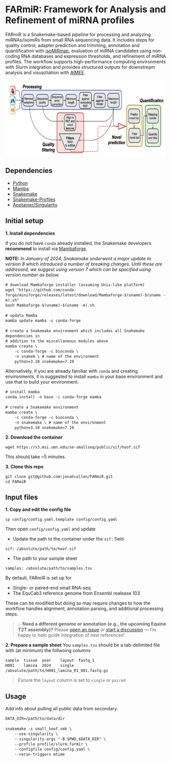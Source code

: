 # FARmiR: Framework for Analysis and Refinement of miRNA profiles

FARmiR is a Snakemake-based pipeline for processing and analyzing miRNAs/isomiRs from small RNA sequencing data. It includes steps for quality control, adapter prediction and trimming, annotation and quantification with [isoMiRmap](https://github.com/TJU-CMC-Org/isoMiRmap), evaluation of miRNA candidates using non-coding RNA databases and expression thresholds, and refinement of miRNA profiles. The workflow supports high-performance computing environments with Slurm integration and provides structured outputs for downstream analysis and visuazliation with [AIMEE](https://github.com/jonahcullen/AIMEE).

<p align="center">
  <img src="figures/pipeline.png" width="700" height="240" title="farmir pipeline">
</p>

## Dependencies

- [Python](https://www.python.org/)
- [Mamba](https://github.com/mamba-org/mamba)
- [Snakemake](https://snakemake.readthedocs.io/)
- [Snakemake-Profiles](https://github.com/Snakemake-Profiles)
- [Apptainer/Singularity](https://apptainer.org/)

## Initial setup

**1. Install dependencies**

If you do not have `conda` already installed, the Snakemake developers **recommend** to install via [Mambaforge](https://github.com/conda-forge/miniforge#mambaforge).

**NOTE:** *In January of 2024, Snakamake underwent a major update to version 8 which introduced a number of breaking changes. Until these are addressed, we suggest using version 7 which can be specified using version number as below.*

```
# download Mambaforge installer (assuming Unix-like platform)
wget "https://github.com/conda-forge/miniforge/releases/latest/download/Mambaforge-$(uname)-$(uname -m).sh"
bash Mambaforge-$(uname)-$(uname -m).sh

# updata Mamba
mamba update mamba -c conda-forge

# create a Snakemake environment which includes all Snakemake dependencies in
# addition to the miscellaneous modules above
mamba create \
    -c conda-forge -c bioconda \
    -n snakem \ # name of the environment
    python=3.10 snakemake=7.19
```

Alternatively, if you are already familiar with `conda` and creating environments, it is suggested to install `mamba` in your base environment and use that to build your environment.

```
# install mamba
conda install -n base -c conda-forge mamba

# create a Snakemake environment
mamba create \
    -c conda-forge -c bioconda \
    -n snakemake \ # name of the environment
    python=3.10 snakemake=7.19
```

**2. Download the container**

```
wget https://s3.msi.umn.edu/se-smallseq/public/sif/hoof.sif
```
This should take ~5 minutes.

**3. Clone this repo**

```
git clone git@github.com:jonahcullen/FARmiR.git
cd FARmiR
```

## Input files
**1. Copy and edit the config file**

```
cp config/config.yaml.template config/config.yaml
```

Then open `config/config.yaml` and update
- Update the path to the container under the `sif:` field

```
sif: /absolute/path/to/hoof.sif
```

- The path to your sample sheet

```
samples: /absolute/path/to/samples.tsv
```

By default, FARmiR is set up for
- Single- or paired-end small RNA-seq
- The EquCab3 reference genome from Ensembl realease 103

These can be modified but doing so may require changes to how the workflow handles alignment, annotation parsing, and additional processing steps.

> 💡 **Need a different genome or annotation (e.g., the upcoming Equine T2T assembly)?**
> Please [open an issue](https://github.com/jonahcullen/FARmiR/issues/new) or [start a discussion](https://github.com/jonahcullen/FARmiR/discussions) — I’m happy to help guide integration of new references!

**2. Prepare a sample sheet**
You `samples.tsv` should be a tab-delimited file with (at minimum) the follwoing columns
```
sample	tissue	year	layout	fastq_1
H001	lamina	2024	single	/absolute/path/to/H001_lamina_R1_001.fastq.gz
```
> Esnure the `layout` column is set to `single` or `paired`

## Usage

Add info about pulling all public data from secondary.

```
DATA_DIR=/path/to/data/dir

snakemake -s small_hoof.smk \
    --use-singularity \
    --singularity-args "-B $PWD,$DATA_DIR" \
    --profile profile/slurm.farmir \
    --configfile config/config.yaml \
    --rerun-triggers mtime
``` 
